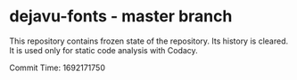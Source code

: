 # dejavu-fonts - master branch

This repository contains frozen state of the repository.
Its history is cleared. It is used only for static code
analysis with Codacy.

Commit Time: 1692171750